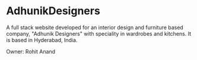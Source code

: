 # AdhunikDesigners
A full stack website developed for an interior design and furniture based company, "Adhunik Designers" with speciality in wardrobes and kitchens.
It is based in Hyderabad, India. 

Owner: Rohit Anand


